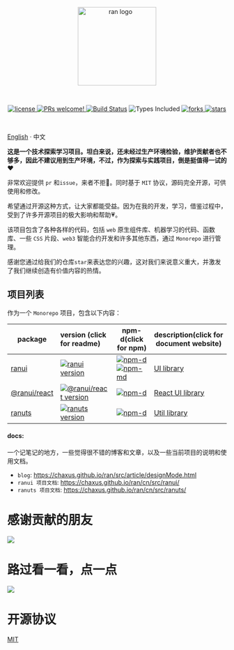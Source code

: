 <p align="center">
  <a href="https://chaxus.github.io/ran/" target="_blank" rel="noopener noreferrer">
    <img width="180" src="https://chaxus.github.io/ran/icon.png" alt="ran logo">
  </a>
</p>
<br/>

<p align="center">
<a href="https://github.com/chaxus/ran">
    <img src="https://img.shields.io/badge/license-MIT-blue.svg" alt="license">
</a>
<a href="https://github.com/chaxus/ran">
    <img src="https://img.shields.io/badge/PRs-welcome-brightgreen.svg?style=flat" alt="PRs welcome!" />
</a>
<a href="https://github.com/chaxus/ran"><img src="https://img.shields.io/github/actions/workflow/status/chaxus/ran/ci.yml" alt="Build Status"></a>
<img src="https://badgen.net/npm/types/ranui" alt="Types Included">
<a href="https://github.com/chaxus/ran">
    <img src="https://img.shields.io/github/forks/chaxus/ran" alt="forks">
</a>
<a href="https://github.com/chaxus/ran">
    <img src="https://img.shields.io/github/stars/chaxus/ran" alt="stars">
</a>
</p>
<br/>

[English](./readme.md) · 中文

**这是一个技术探索学习项目。坦白来说，还未经过生产环境检验，维护贡献者也不够多，因此不建议用到生产环境，不过，作为探索与实践项目，倒是挺值得一试的**❤️

非常欢迎提供 `pr` 和`issue`，来者不拒🐶。同时基于 `MIT` 协议，源码完全开源，可供使用和修改。

希望通过开源这种方式，让大家都能受益。因为在我的开发，学习，借鉴过程中，受到了许多开源项目的极大影响和帮助💗。

该项目包含了各种各样的代码，包括 `web` 原生组件库、机器学习的代码、函数库、一些 `CSS` 片段、`web3` 智能合约开发和许多其他东西，通过 `Monorepo` 进行管理。

感谢您通过给我们的仓库`star`来表达您的兴趣，这对我们来说意义重大，并激发了我们继续创造有价值内容的热情。

## 项目列表

作为一个 `Monorepo` 项目，包含以下内容：

| package                              | version (click for readme)                                                                                          | npm-d(click for npm)                                                                                                                                                                                 | description(click for document website)                     |
| ------------------------------------ | :------------------------------------------------------------------------------------------------------------------ | ---------------------------------------------------------------------------------------------------------------------------------------------------------------------------------------------------- | ----------------------------------------------------------- |
| [ranui](packages/ranui)              | [![ranui version](https://img.shields.io/npm/v/ranui.svg?label=%20)](packages/ranui/readme.md)                      | [![npm-d](https://img.shields.io/npm/dt/ranui.svg)](https://www.npmjs.com/package/ranui) [![npm-md](https://img.shields.io/npm/dm/ranui.svg?style=flat-square)](https://www.npmjs.com/package/ranui) | [UI library](https://chaxus.github.io/ran/src/ranui/)       |
| [@ranui/react](packages/ranui-react) | [![@ranui/react version](https://img.shields.io/npm/v/@ranui/react.svg?label=%20)](packages/@ranui/react/readme.md) | [![npm-d](https://img.shields.io/npm/dt/@ranui/react.svg)](https://www.npmjs.com/package/@ranui/react)                                                                                               | [React UI library](https://chaxus.github.io/ran/src/ranui/) |
| [ranuts](packages/ranuts)            | [![ranuts version](https://img.shields.io/npm/v/ranuts.svg?label=%20)](packages/ranuts/readme.md)                   | [![npm-d](https://img.shields.io/npm/dt/ranuts.svg)](https://www.npmjs.com/package/ranuts)                                                                                                           | [Util library](https://chaxus.github.io/ran/src/ranuts/)    |

#### docs:

一个记笔记的地方，一些觉得很不错的博客和文章，以及一些当前项目的说明和使用文档。

- `blog`: https://chaxus.github.io/ran/src/article/designMode.html
- `ranui 项目文档`: https://chaxus.github.io/ran/cn/src/ranui/
- `ranuts 项目文档`: https://chaxus.github.io/ran/cn/src/ranuts/

# 感谢贡献的朋友

<a href="https://github.com/chaxus/ran/graphs/contributors">
  <img src="https://contrib.rocks/image?repo=chaxus/ran" />
</a>

# 路过看一看，点一点

![](http://profile-counter.glitch.me/chaxus-ran/count.svg)

# 开源协议

[MIT](/LICENSE)

<!--
# 星星历史

![Star History Chart](https://api.star-history.com/svg?repos=chaxus/ran&type=Date)

-->
